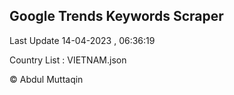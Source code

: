 

## Google Trends Keywords Scraper 
 
Last Update 14-04-2023 , 06:36:19

Country List :
VIETNAM.json



© Abdul Muttaqin 
